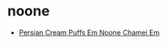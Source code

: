 # noone

 * [Persian Cream Puffs Em Noone Chamei Em](../index/p/persian-cream-puffs-em-noone-chamei-em-51110000.json)
